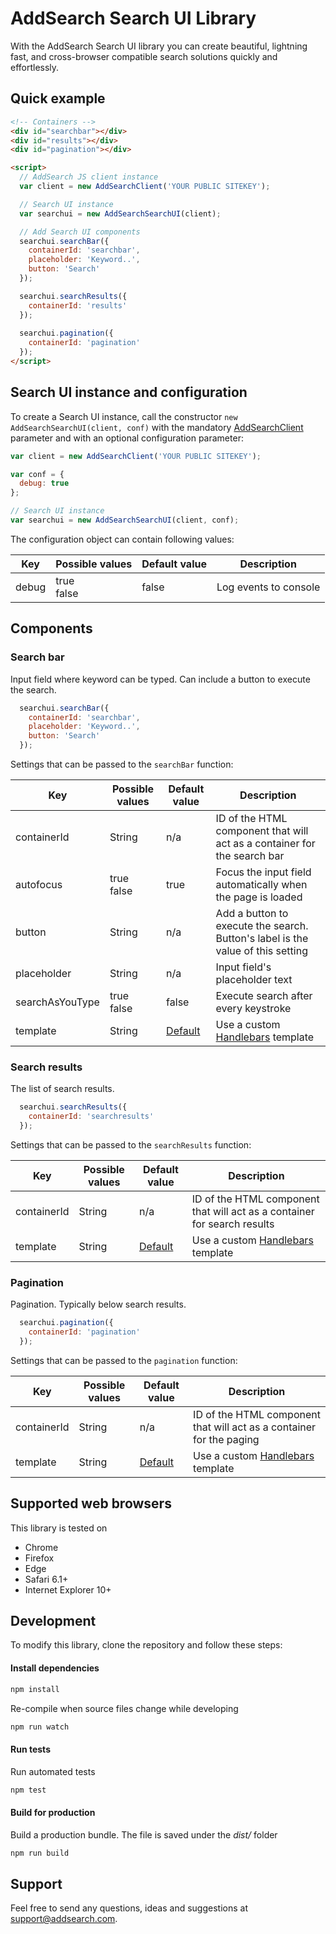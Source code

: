 # AddSearch Search UI Library

With the AddSearch Search UI library you can create beautiful, lightning fast, and cross-browser compatible 
search solutions quickly and effortlessly.

## Quick example
```html
<!-- Containers -->
<div id="searchbar"></div>
<div id="results"></div>
<div id="pagination"></div>

<script>
  // AddSearch JS client instance
  var client = new AddSearchClient('YOUR PUBLIC SITEKEY');

  // Search UI instance
  var searchui = new AddSearchSearchUI(client);

  // Add Search UI components
  searchui.searchBar({
    containerId: 'searchbar',
    placeholder: 'Keyword..',
    button: 'Search'
  });

  searchui.searchResults({
    containerId: 'results'
  });
  
  searchui.pagination({
    containerId: 'pagination'
  });
</script>
```

## Search UI instance and configuration
To create a Search UI instance, call the constructor ```new AddSearchSearchUI(client, conf)``` 
with the mandatory [AddSearchClient](https://github.com/AddSearch/js-client-library) parameter and 
with an optional configuration parameter:

```js
var client = new AddSearchClient('YOUR PUBLIC SITEKEY');

var conf = {
  debug: true
};

// Search UI instance
var searchui = new AddSearchSearchUI(client, conf);
```

The configuration object can contain following values:   

| Key | Possible values | Default value | Description |
| --- | --- | --- | --- |
| debug | true<br>false | false | Log events to console |

## Components
### Search bar
Input field where keyword can be typed. Can include a button to execute the search.

```js
  searchui.searchBar({
    containerId: 'searchbar',
    placeholder: 'Keyword..',
    button: 'Search'
  });
```

Settings that can be passed to the ```searchBar``` function:

| Key | Possible values | Default value | Description |
| --- | --- | --- | --- |
| containerId | String | n/a | ID of the HTML component that will act as a container for the search bar |
| autofocus | true<br>false | true | Focus the input field automatically when the page is loaded |
| button | String | n/a | Add a button to execute the search. Button's label is the value of this setting |
| placeholder | String | n/a | Input field's placeholder text |
| searchAsYouType| true<br>false | false | Execute search after every keystroke |
| template | String | [Default](https://github.com/AddSearch/search-ui/blob/master/src/components/searchbar/searchbar.js#L11) | Use a custom [Handlebars](https://handlebarsjs.com/) template |

### Search results
The list of search results.

```js
  searchui.searchResults({
    containerId: 'searchresults'
  });
```

Settings that can be passed to the ```searchResults``` function:

| Key | Possible values | Default value | Description |
| --- | --- | --- | --- |
| containerId | String | n/a | ID of the HTML component that will act as a container for search results |
| template | String | [Default](https://github.com/AddSearch/search-ui/blob/master/src/components/searchresults/searchresults.js#L5) | Use a custom [Handlebars](https://handlebarsjs.com/) template |

### Pagination
Pagination. Typically below search results.

```js
  searchui.pagination({
    containerId: 'pagination'
  });
```

Settings that can be passed to the ```pagination``` function:

| Key | Possible values | Default value | Description |
| --- | --- | --- | --- |
| containerId | String | n/a | ID of the HTML component that will act as a container for the paging|
| template | String | [Default](https://github.com/AddSearch/search-ui/blob/master/src/components/pagination/pagination.js#L9) | Use a custom [Handlebars](https://handlebarsjs.com/) template |


## Supported web browsers
This library is tested on
- Chrome
- Firefox
- Edge
- Safari 6.1+
- Internet Explorer 10+

## Development
To modify this library, clone the repository and follow these steps:
#### Install dependencies
```sh
npm install
```

Re-compile when source files change while developing
```sh
npm run watch
```

#### Run tests
Run automated tests
```sh
npm test
```

#### Build for production
Build a production bundle. The file is saved under the *dist/* folder
```sh
npm run build
```

## Support

Feel free to send any questions, ideas and suggestions at [support@addsearch.com](support@addsearch.com).
